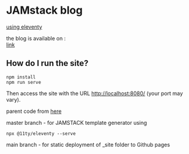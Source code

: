 # JAMstack blog

[using eleventy](https://www.11ty.dev/)

the blog is available on :  
[link](https://adnjoo.github.io/personal-blog/)

## How do I run the site?
```
npm install
npm run serve
```

Then access the site with the URL [http://localhost:8080/](http://localhost:8080/) (your port may vary).


parent code from [here](https://github.com/JonUK/eleventy-blog)

master branch - for JAMSTACK template generator using 
```
npx @11ty/eleventy --serve
```

main branch - for static deployment of _site folder to Github pages
